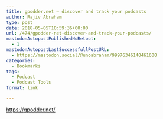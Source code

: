 ```yaml
---
title: gpodder.net — discover and track your podcasts
author: Rajiv Abraham
type: post
date: 2018-05-05T10:59:36+00:00
url: /474/gpodder-net-discover-and-track-your-podcasts/
mastodonAutopostPublishedNoRetoot:
  - 1
mastodonAutopostLastSuccessfullPostURL:
  - https://mastodon.social/@unoabraham/99976346140461600
categories:
  - Bookmarks
tags:
  - Podcast
  - Podcast Tools
format: link

---
```

<https://gpodder.net/>